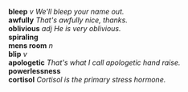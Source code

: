 __bleep__ _v_ _We'll bleep your name out._  
__awfully__ _That's awfully nice, thanks._  
__oblivious__ _adj_ _He is very oblivious._  
__spiraling__  
__mens room__ _n_  
__blip__ _v_  
__apologetic__ _That's what I call apologetic hand raise._  
__powerlessness__  
__cortisol__ _Cortisol is the primary stress hormone._  

